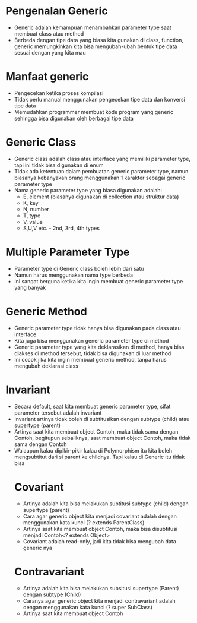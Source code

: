 # Pengenalan Generic

- Generic adalah kemampuan menambahkan parameter type saat membuat class atau method
- Berbeda dengan tipe data yang biasa kita gunakan di class, function, generic memungkinkan kita bisa mengubah-ubah
  bentuk tipe data sesuai dengan yang kita mau

# Manfaat generic

- Pengecekan ketika proses kompilasi
- Tidak perlu manual menggunakan pengecekan tipe data dan konversi tipe data
- Memudahkan programmer membuat kode program yang generic sehingga bisa digunakan oleh berbagai tipe data

# Generic Class

- Generic class adalah class atau interface yang memiliki parameter type, tapi ini tidak bisa digunakan di enum
- Tidak ada ketentuan dalam pembuatan generic parameter type, namun biasanya kebanyakan orang menggunakan 1 karakter
  sebagai generic parameter type
- Nama generic parameter type yang biasa digunakan adalah:
    - E, element (biasanya digunakan di collection atau struktur data)
    - K, key
    - N, number
    - T, type
    - V, value
    - S,U,V etc. - 2nd, 3rd, 4th types

# Multiple Parameter Type

- Parameter type di Generic class boleh lebih dari satu
- Namun harus menggunakan nama type berbeda
- Ini sangat berguna ketika kita ingin membuat generic parameter type yang banyak

# Generic Method

- Generic parameter type tidak hanya bisa digunakan pada class atau interface
- Kita juga bisa menggunakan generic parameter type di method
- Generic parameter type yang kita deklarasikan di method, hanya bisa diakses di method tersebut, tidak bisa digunakan
  di luar method
- Ini cocok jika kita ingin membuat generic method, tanpa harus mengubah deklarasi class

# Invariant

- Secara default, saat kita membuat generic parameter type, sifat parameter tersebut adalah invariant
- Invariant artinya tidak boleh di subtitusikan dengan subtype (child) atau supertype (parent)
- Artinya saat kita membuat object Contoh<String>, maka tidak sama dengan Contoh<Object>, begitupun sebaliknya, saat
  membuat object Contoh<Object>, maka tidak sama dengan Contoh<String>
- Walaupun kalau dipikir-pikir kalau di Polymorphism itu kita boleh mengsubtitut dari si parent ke childnya. Tapi kalau
  di Generic itu tidak bisa

# Covariant

- Artinya adalah kita bisa melakukan subtitusi subtype (child) dengan supertype (parent)
- Cara agar generic object kita menjadi covariant adalah dengan menggunakan kata kunci (? extends ParentClass)
- Artinya saat kita membuat object Contoh<String>, maka bisa disubtitusi menjadi Contoh<? extends Object>
- Covariant adalah read-only, jadi kita tidak bisa mengubah data generic nya

# Contravariant

- Artinya adalah kita bisa melakukan subsitusi supertype (Parent) dengan subtype (Child)
- Caranya agar generic object kita menjadi contravariant adalah dengan menggunakan kata kunci (? super SubClass)
- Artinya saat kita membuat object Contoh<Object>, maka bisa disubtitusi mejadi Contoh<? super String>
- Contravariant adalah bisa write dan read, namun perlu berhati-hati ketika melakukan read, terutama jika sampai parent
  nya punya banyak child.

# Bounded Type Parameter
- Kadang kita ingin membatasi data yang boleh digunakan di generic parameter type
- Kita bisa menambahkan constraint di generic parameter type dengan menyebutkan tipe yang diperbolehkan
- Secara otomatis, type data yang bisa digunakan adalah type yang sudah kita sebutkan, atau class-class turunannya
- Secara default, constraint type untuk generic parameter type adalah Object, sehingga semua tipe data bisa digunakan

# Multiple Bounded Type Paramter
- Kadang kita ingin membatasi tipe data dengan beberapa jenis tipe data di generic parameter type
- Kita bisa menambahkan beberapa bounded type parameter dengan karakter & setelah bounded type pertama
- Jika ingin menambahkan lagi, cukup gunakan karakter & diikuti bounded type nya lagi

# Wildcard
- Kadang ada kasus kita tidak peduli dengan generic parameter type pada object
- Misal kita hanya ingin mem-print data T, tidak peduli tipe apapun
- Jika kita mengalami kasus seperti ini, kita bisa menggunakan wildcard
- Wildcard bisa dibuat dengan mengganti generic parameter type dengan karakter ?

# Type Erasure
- Ini adalah proses pengecekan generic pada saat compile time dan menghiraukan pengecekan pada saat runtime
- Type Erasure menjadikan informasi generic yang kita buat akan hilang ketika kode program kita telah di compile menjadi binary file
- Compailer akan mengubah generic parameter type menjadi tipe Object di Java

# Problem Type Erasure
- Karena informasi generic itu hilang, ketika sudah menjadi binary file
- Oleh karena itu, konversi tipe data generic akan berbahaya jika dilakukan secara tidak bijak

# Comparable
- Sebelumnya kita sudah tahu, bahawa operator perbandingan object menggunakan method equals
- Bagaimana dengan operator perbandingan lainnya? seperti kurang dari atau lebih dari?
- Operator perbandingan tersebut bisa kita lakukan, jika object kita mewariskan interface generic Comparable
- Ini banyak sekali digunakan seperti untuk proses pengurutan data misalnya


